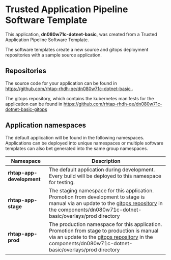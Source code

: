 # Trusted Application Pipeline Software Template

This application, **dn080w71c-dotnet-basic**, was created from a Trusted Application Pipeline Software Template.

The software templates create a new source and gitops deployment repositories with a sample source application. 

## Repositories

The source code for your application can be found in [https://github.com/rhtap-rhdh-qe/dn080w71c-dotnet-basic ](https://github.com/rhtap-rhdh-qe/dn080w71c-dotnet-basic ).
 
The gitops repository, which contains the kubernetes manifests for the application can be found in 
[https://github.com/rhtap-rhdh-qe/dn080w71c-dotnet-basic-gitops ](https://github.com/rhtap-rhdh-qe/dn080w71c-dotnet-basic-gitops ) 

## Application namespaces 

The default application will be found in the following namespaces. Applications can be deployed into unique namespaces or multiple software templates can also bet generated into the same group namespaces.  

|  Namespace   |  Description   |  
| -------- | -------- |   
| **rhtap-app-development** | The default application during development. Every build will be deployed to this namespace for testing. | 
| **rhtap-app-stage** | The staging namespace for this application. Promotion from development to stage is manual via an update to the [gitops repository](https://github.com/rhtap-rhdh-qe/dn080w71c-dotnet-basic-gitops ) in the components/dn080w71c-dotnet-basic/overlays/prod directory |  
| **rhtap-app-prod** | The production namespace for this application. Promotion from stage to production is manual via an update to the [gitops repository](https://github.com/rhtap-rhdh-qe/dn080w71c-dotnet-basic-gitops ) in the components/dn080w71c-dotnet-basic/overlays/prod directory | 